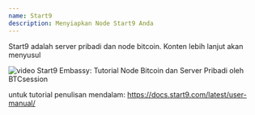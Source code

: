 ```yaml
---
name: Start9
description: Menyiapkan Node Start9 Anda
---
```


Start9 adalah server pribadi dan node bitcoin.
Konten lebih lanjut akan menyusul

![video](https://www.youtube.com/watch?v=DKBJ3_3ZomU)
Start9 Embassy: Tutorial Node Bitcoin dan Server Pribadi oleh BTCsession

untuk tutorial penulisan mendalam: https://docs.start9.com/latest/user-manual/